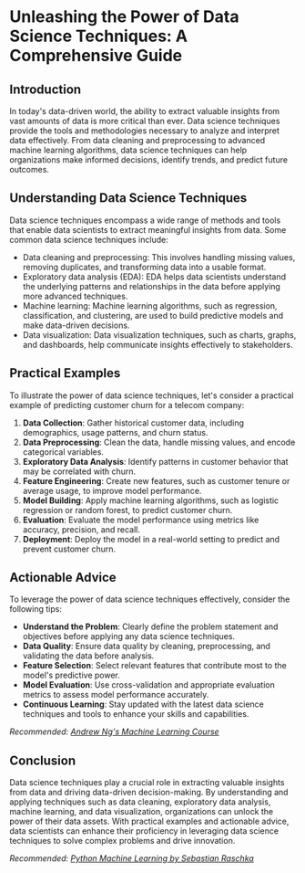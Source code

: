 # Unleashing the Power of Data Science Techniques: A Comprehensive Guide

## Introduction

In today's data-driven world, the ability to extract valuable insights from vast amounts of data is more critical than ever. Data science techniques provide the tools and methodologies necessary to analyze and interpret data effectively. From data cleaning and preprocessing to advanced machine learning algorithms, data science techniques can help organizations make informed decisions, identify trends, and predict future outcomes.

## Understanding Data Science Techniques

Data science techniques encompass a wide range of methods and tools that enable data scientists to extract meaningful insights from data. Some common data science techniques include:

- Data cleaning and preprocessing: This involves handling missing values, removing duplicates, and transforming data into a usable format.
- Exploratory data analysis (EDA): EDA helps data scientists understand the underlying patterns and relationships in the data before applying more advanced techniques.
- Machine learning: Machine learning algorithms, such as regression, classification, and clustering, are used to build predictive models and make data-driven decisions.
- Data visualization: Data visualization techniques, such as charts, graphs, and dashboards, help communicate insights effectively to stakeholders.

## Practical Examples

To illustrate the power of data science techniques, let's consider a practical example of predicting customer churn for a telecom company:

1. **Data Collection**: Gather historical customer data, including demographics, usage patterns, and churn status.
2. **Data Preprocessing**: Clean the data, handle missing values, and encode categorical variables.
3. **Exploratory Data Analysis**: Identify patterns in customer behavior that may be correlated with churn.
4. **Feature Engineering**: Create new features, such as customer tenure or average usage, to improve model performance.
5. **Model Building**: Apply machine learning algorithms, such as logistic regression or random forest, to predict customer churn.
6. **Evaluation**: Evaluate the model performance using metrics like accuracy, precision, and recall.
7. **Deployment**: Deploy the model in a real-world setting to predict and prevent customer churn.

## Actionable Advice

To leverage the power of data science techniques effectively, consider the following tips:

- **Understand the Problem**: Clearly define the problem statement and objectives before applying any data science techniques.
- **Data Quality**: Ensure data quality by cleaning, preprocessing, and validating the data before analysis.
- **Feature Selection**: Select relevant features that contribute most to the model's predictive power.
- **Model Evaluation**: Use cross-validation and appropriate evaluation metrics to assess model performance accurately.
- **Continuous Learning**: Stay updated with the latest data science techniques and tools to enhance your skills and capabilities.

*Recommended: <a href="https://coursera.org/learn/machine-learning" target="_blank" rel="nofollow sponsored">Andrew Ng's Machine Learning Course</a>*


## Conclusion

Data science techniques play a crucial role in extracting valuable insights from data and driving data-driven decision-making. By understanding and applying techniques such as data cleaning, exploratory data analysis, machine learning, and data visualization, organizations can unlock the power of their data assets. With practical examples and actionable advice, data scientists can enhance their proficiency in leveraging data science techniques to solve complex problems and drive innovation.

*Recommended: <a href="https://amazon.com/dp/B08N5WRWNW?tag=aiblogcontent-20" target="_blank" rel="nofollow sponsored">Python Machine Learning by Sebastian Raschka</a>*
